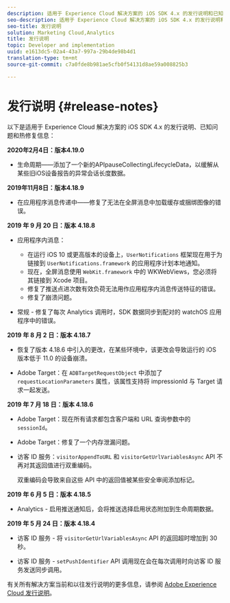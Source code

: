 ```yaml
---
description: 适用于 Experience Cloud 解决方案的 iOS SDK 4.x 的发行说明和已知问题。
seo-description: 适用于 Experience Cloud 解决方案的 iOS SDK 4.x 的发行说明和已知问题。
seo-title: 发行说明
solution: Marketing Cloud,Analytics
title: 发行说明
topic: Developer and implementation
uuid: e1613dc5-02a4-43a7-997a-29b4de98b4d1
translation-type: tm+mt
source-git-commit: c7a0fde8b981ae5cfb0f54131d8ae59a008825b3

---
```



# 发行说明 {#release-notes}

以下是适用于 Experience Cloud 解决方案的 iOS SDK 4.x 的发行说明、已知问题和热修复信息：

**2020年2月4日：版本4.19.0**

* 生命周期——添加了一个新的APIpauseCollectingLifecycleData，以缓解从某些旧iOS设备报告的异常会话长度数据。

**2019年11月8日：版本4.18.9**

* 在应用程序消息传递中——修复了无法在全屏消息中加载缓存或捆绑图像的错误。

**2019 年 9 月 20 日：版本 4.18.8**

* 应用程序内消息：

   * 在运行 iOS 10 或更高版本的设备上，`UserNotifications` 框架现在用于为链接到 `UserNotifications.framework` 的应用程序计划本地通知。
   * 现在，全屏消息使用 `WebKit.framework` 中的 WKWebViews，您必须将其链接到 Xcode 项目。
   * 修复了推送点进次数有效负荷无法用作应用程序内消息传送特征的错误。
   * 修复了崩溃问题。

* 常规 - 修复了每次 Analytics 调用时，SDK 数据同步到配对的 watchOS 应用程序中的错误。

**2019 年 8 月 2 日：版本 4.18.7**

* 恢复了版本 4.18.6 中引入的更改，在某些环境中，该更改会导致运行的 iOS 版本低于 11.0 的设备崩溃。

* Adobe Target：在 `ADBTargetRequestObject` 中添加了 `requestLocationParameters` 属性，该属性支持将 impressionId 与 Target 请求一起发送。

**2019 年 7 月 18 日：版本 4.18.6**

* Adobe Target：现在所有请求都包含客户端和 URL 查询参数中的 `sessionId`。
* Adobe Target：修复了一个内存泄漏问题。
* 访客 ID 服务：`visitorAppendToURL` 和 `visitorGetUrlVariablesAsync` API 不再对其返回值进行双重编码。

   双重编码会导致来自这些 API 中的返回值被某些安全审阅添加标记。

**2019 年 6 月 5 日：版本 4.18.5**

* Analytics - 启用推送通知后，会将推送选择启用状态附加到生命周期数据。

**2019 年 5 月 24 日：版本 4.18.4**

* 访客 ID 服务 - 将
   `visitorGetUrlVariablesAsync` API 的返回超时增加到 30 秒。

* 访客 ID 服务 - `setPushIdentifier` API 调用现在会在每次调用时向访客 ID 服务发送同步调用。

有关所有解决方案当前和以往发行说明的更多信息，请参阅 [Adobe Experience Cloud 发行说明](https://marketing.adobe.com/resources/help/en_US/whatsnew/)。
